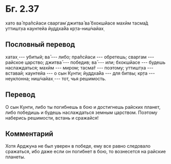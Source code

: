 # Бг. 2.37

хато ва̄ пра̄псйаси сваргам̇ джитва̄ ва̄ бхокшйасе махӣм тасма̄д уттишт̣ха
каунтейа йуддха̄йа кр̣та-ниш́чайах̣

## Пословный перевод

хатах̣ --- убитый; ва̄ --- либо; пра̄псйаси --- обретешь; сваргам ---
райское царство; джитва̄ --- победив; ва̄ --- или; бхокшйасе --- будешь
наслаждаться; махӣм --- миром; тасма̄т --- поэтому; уттишт̣ха --- вставай;
каунтейа --- о сын Кунти; йуддха̄йа --- для битвы; кр̣та --- неуклонна;
ниш́чайах̣ --- тот, чья решимость.

## Перевод

О сын Кунти, либо ты погибнешь в бою и достигнешь райских планет, либо
победишь и будешь наслаждаться земным царством. Поэтому наберись
решимости, встань и сражайся!

## Комментарий

Хотя Арджуна не был уверен в победе, ему все равно следовало сражаться,
ибо даже если он погибнет в бою, то вознесется на райские планеты.
